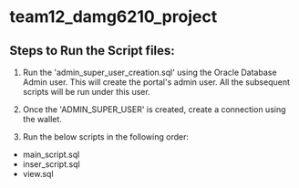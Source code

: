 # team12_damg6210_project

## Steps to Run the Script files:

1. Run the 'admin_super_user_creation.sql' using the Oracle Database Admin user. This will create the portal's admin user. All the subsequent scripts will be run under this user.

2. Once the 'ADMIN_SUPER_USER' is created, create a connection using the wallet.

3. Run the below scripts in the following order:
- main_script.sql
- inser_script.sql
- view.sql


